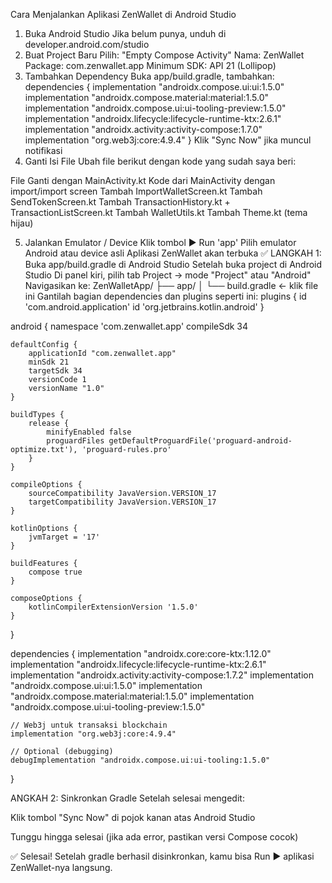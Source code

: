 Cara Menjalankan Aplikasi ZenWallet di Android Studio
1. Buka Android Studio
Jika belum punya, unduh di developer.android.com/studio
2. Buat Project Baru
Pilih: "Empty Compose Activity"
Nama: ZenWallet
Package: com.zenwallet.app
Minimum SDK: API 21 (Lollipop)
3. Tambahkan Dependency
Buka app/build.gradle, tambahkan:
dependencies {
    implementation "androidx.compose.ui:ui:1.5.0"
    implementation "androidx.compose.material:material:1.5.0"
    implementation "androidx.compose.ui:ui-tooling-preview:1.5.0"
    implementation "androidx.lifecycle:lifecycle-runtime-ktx:2.6.1"
    implementation "androidx.activity:activity-compose:1.7.0"
    implementation "org.web3j:core:4.9.4"
}
Klik "Sync Now" jika muncul notifikasi
4. Ganti Isi File
Ubah file berikut dengan kode yang sudah saya beri:

File	Ganti dengan
MainActivity.kt	Kode dari MainActivity dengan import/import screen
Tambah	ImportWalletScreen.kt
Tambah	SendTokenScreen.kt
Tambah	TransactionHistory.kt + TransactionListScreen.kt
Tambah	WalletUtils.kt
Tambah	Theme.kt (tema hijau)

5. Jalankan Emulator / Device
Klik tombol ▶️ Run 'app'
Pilih emulator Android atau device asli
Aplikasi ZenWallet akan terbuka
✅ LANGKAH 1: Buka app/build.gradle di Android Studio
Setelah buka project di Android Studio
Di panel kiri, pilih tab Project → mode "Project" atau "Android"
Navigasikan ke:
ZenWalletApp/
├── app/
│   └── build.gradle ← klik file ini
Gantilah bagian dependencies dan plugins seperti ini:
plugins {
    id 'com.android.application'
    id 'org.jetbrains.kotlin.android'
}

android {
    namespace 'com.zenwallet.app'
    compileSdk 34

    defaultConfig {
        applicationId "com.zenwallet.app"
        minSdk 21
        targetSdk 34
        versionCode 1
        versionName "1.0"
    }

    buildTypes {
        release {
            minifyEnabled false
            proguardFiles getDefaultProguardFile('proguard-android-optimize.txt'), 'proguard-rules.pro'
        }
    }

    compileOptions {
        sourceCompatibility JavaVersion.VERSION_17
        targetCompatibility JavaVersion.VERSION_17
    }

    kotlinOptions {
        jvmTarget = '17'
    }

    buildFeatures {
        compose true
    }

    composeOptions {
        kotlinCompilerExtensionVersion '1.5.0'
    }
}

dependencies {
    implementation "androidx.core:core-ktx:1.12.0"
    implementation "androidx.lifecycle:lifecycle-runtime-ktx:2.6.1"
    implementation "androidx.activity:activity-compose:1.7.2"
    implementation "androidx.compose.ui:ui:1.5.0"
    implementation "androidx.compose.material:material:1.5.0"
    implementation "androidx.compose.ui:ui-tooling-preview:1.5.0"

    // Web3j untuk transaksi blockchain
    implementation "org.web3j:core:4.9.4"

    // Optional (debugging)
    debugImplementation "androidx.compose.ui:ui-tooling:1.5.0"
}

ANGKAH 2: Sinkronkan Gradle
Setelah selesai mengedit:

Klik tombol "Sync Now" di pojok kanan atas Android Studio

Tunggu hingga selesai (jika ada error, pastikan versi Compose cocok)

✅ Selesai!
Setelah gradle berhasil disinkronkan, kamu bisa Run ▶️ aplikasi ZenWallet-nya langsung.
